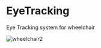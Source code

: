# EyeTracking
Eye Tracking system for wheelchair

![wheelchair2](https://github.com/4-digital/EyeTracking/assets/26842625/8b5f5fb8-bcd8-4427-99f4-4dd2ccc8ce25)

